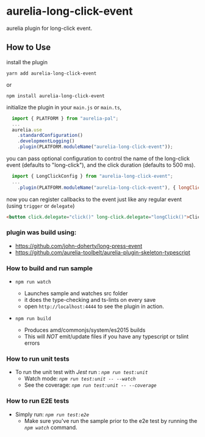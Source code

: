 # aurelia-long-click-event
aurelia plugin for long-click event.


## How to Use

install the plugin
```shell
yarn add aurelia-long-click-event
```

or

```shell
npm install aurelia-long-click-event
```
initialize the plugin in your `main.js` or `main.ts`,

```js
  import { PLATFORM } from "aurelia-pal";
  ...
  aurelia.use
    .standardConfiguration()
    .developmentLogging()
    .plugin(PLATFORM.moduleName("aurelia-long-click-event"));
```
you can pass optional configuration to control the name of the long-click event (defaults to "long-click"), and the click duration (defaults to 500 ms).

```js
  import { LongClickConfig } from "aurelia-long-click-event";
  ...
    .plugin(PLATFORM.moduleName("aurelia-long-click-event"), { longClickEventName: "long-click", clickDurationMS: 500 });
```

now you can register callbacks to the event just like any regular event (using `trigger` or `delegate`)

```html
<button click.delegate="click()" long-click.delegate="longClick()">Click me</button>
```


### plugin was build using:
* https://github.com/john-doherty/long-press-event
* https://github.com/aurelia-toolbelt/aurelia-plugin-skeleton-typescript


### How to build and run sample
  * ```npm run watch```
    * Launches sample and watches src folder
    * it does the type-checking and ts-lints on every save
    * open `http://localhost:4444` to see the plugin in action.

  * ```npm run build```
    * Produces amd/commonjs/system/es2015 builds
    * This will *NOT* emit/update files if you have any typescript or tslint errors

### How to run unit tests

  * To run the unit test with _*Jest*_ run : _```npm run test:unit```_
    * Watch mode: _```npm run test:unit -- --watch```_
    * See the coverage: _```npm run test:unit -- --coverage```_

### How to run E2E tests

  * Simply run: _```npm run test:e2e```_
    * Make sure you've run the sample prior to the e2e test by running the _`npm watch`_ command.
